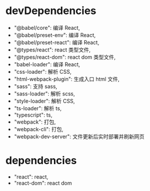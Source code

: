 # devDependencies

- "@babel/core": 编译 React,
- "@babel/preset-env": 编译 React,
- "@babel/preset-react": 编译 React,
- "@types/react": react 类型文件,
- "@types/react-dom": react dom 类型文件,
- "babel-loader": 编译 React,
- "css-loader": 解析 CSS,
- "html-webpack-plugin": 生成入口 html 文件,
- "sass": 支持 sass,
- "sass-loader": 解析 scss,
- "style-loader": 解析 CSS,
- "ts-loader": 解析 ts,
- "typescript": ts,
- "webpack": 打包,
- "webpack-cli": 打包,
- "webpack-dev-server": 文件更新后实时部署并刷新网页

# dependencies

- "react": react,
- "react-dom": react dom
